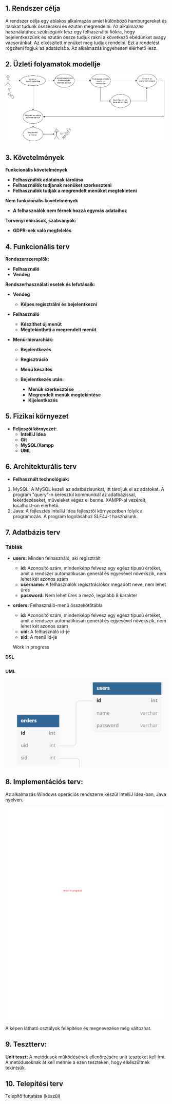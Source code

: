 ## 1. Rendszer célja
A rendszer célja egy ablakos alkalmazás amiel különböző hamburgereket és italokat tudunk összerakni és ezután megrendelni.
Az alkalmazás használatához szükségünk lesz egy felhasználói fiókra, hogy bejelentkezzünk és ezután össze tudjuk rakni a következő ebédünket avagy vacsoránkat.
Az elkészített menüket meg tudjuk rendelni. Ezt a rendelést rögzíteni fogjuk az adatázisba.
Az alkalmazás ingyenesen elérhető lesz.

## 2. Üzleti folyamatok modellje
![image](../docs/img/uzleti_terv.png)

## 3. Követelmények

**Funkcionális követelmények**
  - **Felhasználók adatainak tárolása**
  - **Felhasználók tudjanak menüket szerkeszteni**
  - **Felhasználók tudják a megrendelt menüket megtekinteni**

  **Nem funkcionális követelmények**
  - **A felhasználók nem férnek hozzá egymás adataihoz**

  **Törvényi előírások, szabványok:**
  - **GDPR-nek való megfelelés**

## 4. Funkcionális terv

**Rendszerszereplők:**
  - **Felhasználó**
  - **Vendég**

  **Rendszerhasználati esetek és lefutásaik:**
  - **Vendég**
    - **Képes regisztrálni és bejelentkezni**

  - **Felhasználó**
    - **Készíthet új menüt**
    - **Megtekintheti a megrendelt menüt**

  - **Menü-hierarchiák:**
    - **Bejelentkezés**
    - **Regisztráció**
    - **Menü készítés**

    - **Bejelentkezés után:**
      - **Menük szerkesztése**
      - **Megrendelt menük megtekintése**
      - **Kijelentkezés**

## 5. Fizikai környezet
- **Feljeszői környezet:**
    - **IntelliJ Idea**
    - **Git**
    - **MySQL/Xampp**
    - **UML**


## 6. Architekturális terv
- **Felhasznált technológiák:**
 1. MySQL:
    A MySQL kezeli az adatbázisunkat, itt tároljuk el az adatokat.
    A program "query"-n keresztül kommunikál az adatbázissal, lekérdezéseket, müveleket végez el benne.
    XAMPP-al vezérelt, localhost-on elérhető.
  2. Java:
  A fejlesztés IntelliJ Idea fejlesztői környezetben folyik a programozás.
  A program logolásához SLF4J-t használunk.

## 7. Adatbázis terv

### **Táblák**
- **users:** Minden felhasználó, aki regisztrált
  - **id:** Azonosító szám, mindenképp felvesz egy egész típusú értéket, amit a rendszer automatikusan generál és egyesével növekszik, nem lehet két azonos szám
  - **username:** A felhasználók regisztrációkor megadott neve, nem lehet üres
  - **password:** Nem lehet üres a mező, legalább 8 karakter

- **orders:** Felhasználó-menü összekötőtábla
  - **id:** Azonosító szám, mindenképp felvesz egy egész típusú értéket, amit a rendszer automatikusan generál és egyesével növekszik, nem lehet két azonos szám
  - **uid:** A felhasználó id-je
  - **sid:** A menü id-je

  Work in progress
  
**DSL**

```

```

**UML**

![database](../docs/img/database.png)

## 8. Implementációs terv:
  Az alkalmazás Windows operációs rendszerre készül IntelliJ Idea-ban, Java nyelven.
  
![database](../docs/img/impl_terv.png)

A képen látható osztályok felépítése és megnevezése még változhat.

## 9. Tesztterv:
**Unit teszt:**
A metódusok működésének ellenőrzésére unit teszteket kell írni.
A metódusoknak át kell mennie a ezen teszteken, hogy elkészültnek tekintsük.

## 10. Telepítési terv
Telepítő futtatása (készül)
